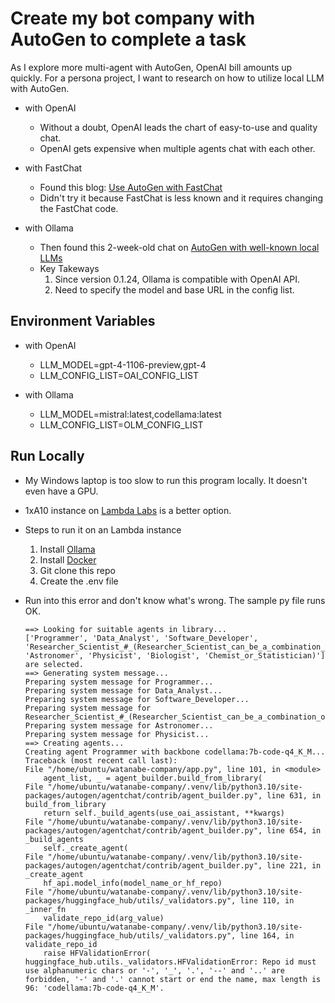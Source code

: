 # Create my bot company with AutoGen to complete a task

As I explore more multi-agent with AutoGen, OpenAI bill amounts up quickly. For a persona project, I want to research on how to utilize local LLM with AutoGen.

* with OpenAI
    - Without a doubt, OpenAI leads the chart of easy-to-use and quality chat.
    - OpenAI gets expensive when multiple agents chat with each other.

* with FastChat
    - Found this blog: [Use AutoGen with FastChat](https://microsoft.github.io/autogen/blog/2023/07/14/Local-LLMs/)
    - Didn't try it because FastChat is less known and it requires changing the FastChat code. 

* with Ollama
    - Then found this 2-week-old chat on [AutoGen with well-known local LLMs](https://gist.github.com/mberman84/ea207e7d9e5f8c5f6a3252883ef16df3)
    - Key Takeways
        1. Since version 0.1.24, Ollama is compatible with OpenAI API.
        2. Need to specify the model and base URL in the config list.

## Environment Variables

* with OpenAI
    - LLM_MODEL=gpt-4-1106-preview,gpt-4
    - LLM_CONFIG_LIST=OAI_CONFIG_LIST

* with Ollama
    - LLM_MODEL=mistral:latest,codellama:latest
    - LLM_CONFIG_LIST=OLM_CONFIG_LIST

## Run Locally

* My Windows laptop is too slow to run this program locally. It doesn't even have a GPU.
* 1xA10 instance on [Lambda Labs](https://cloud.lambdalabs.com/instances) is a better option.
* Steps to run it on an Lambda instance 
    1. Install [Ollama](https://ollama.com/download/linux) 
    2. Install [Docker](https://docs.docker.com/engine/install/ubuntu/) 
    3. Git clone this repo 
    4. Create the .env file
* Run into this error and don't know what's wrong. The sample py file runs OK.

    ```
    ==> Looking for suitable agents in library...
    ['Programmer', 'Data_Analyst', 'Software_Developer', 'Researcher_Scientist_#_(Researcher_Scientist_can_be_a_combination_of_Environmental_Scientist', 'Astronomer', 'Physicist', 'Biologist', 'Chemist_or_Statistician)'] are selected.
    ==> Generating system message...
    Preparing system message for Programmer...
    Preparing system message for Data_Analyst...
    Preparing system message for Software_Developer...
    Preparing system message for Researcher_Scientist_#_(Researcher_Scientist_can_be_a_combination_of_Environmental_Scientist...
    Preparing system message for Astronomer...
    Preparing system message for Physicist...
    ==> Creating agents...
    Creating agent Programmer with backbone codellama:7b-code-q4_K_M...
    Traceback (most recent call last):
    File "/home/ubuntu/watanabe-company/app.py", line 101, in <module>
        agent_list, _ = agent_builder.build_from_library(
    File "/home/ubuntu/watanabe-company/.venv/lib/python3.10/site-packages/autogen/agentchat/contrib/agent_builder.py", line 631, in build_from_library
        return self._build_agents(use_oai_assistant, **kwargs)
    File "/home/ubuntu/watanabe-company/.venv/lib/python3.10/site-packages/autogen/agentchat/contrib/agent_builder.py", line 654, in _build_agents
        self._create_agent(
    File "/home/ubuntu/watanabe-company/.venv/lib/python3.10/site-packages/autogen/agentchat/contrib/agent_builder.py", line 221, in _create_agent
        hf_api.model_info(model_name_or_hf_repo)
    File "/home/ubuntu/watanabe-company/.venv/lib/python3.10/site-packages/huggingface_hub/utils/_validators.py", line 110, in _inner_fn
        validate_repo_id(arg_value)
    File "/home/ubuntu/watanabe-company/.venv/lib/python3.10/site-packages/huggingface_hub/utils/_validators.py", line 164, in validate_repo_id
        raise HFValidationError(
    huggingface_hub.utils._validators.HFValidationError: Repo id must use alphanumeric chars or '-', '_', '.', '--' and '..' are forbidden, '-' and '.' cannot start or end the name, max length is 96: 'codellama:7b-code-q4_K_M'.
    ```